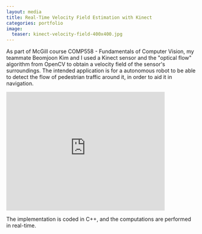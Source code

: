 ```yaml
---
layout: media
title: Real-Time Velocity Field Estimation with Kinect
categories: portfolio
image:
  teaser: kinect-velocity-field-400x400.jpg
---
```


As part of McGill course COMP558 - Fundamentals of Computer Vision, my teammate Beomjoon Kim and I used a Kinect sensor 
and the "optical flow" algorithm from OpenCV to obtain a velocity field of the sensor's surroundings. The intended application
is for a autonomous robot to be able to detect the flow of pedestrian traffic around it, in order to aid it in navigation.

<iframe width="420" height="315" src="https://www.youtube.com/embed/vdfnYbsoZQs" frameborder="0" allowfullscreen></iframe>

The implementation is coded in C++, and the computations are performed in real-time.